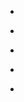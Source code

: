 
- [](/2010/01/8427514771/)

- [](/2010/01/8412293186/)

- [](/2010/01/8412293222/)

- [](/2009/12/6510979903/)

- [](/2009/12/6417651358/)
